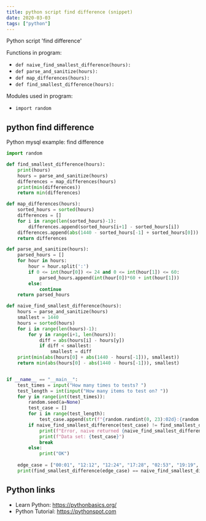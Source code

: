 ```yaml
---
title: python script find difference (snippet)
date: 2020-03-03
tags: ["python"]
---
```

Python script 'find difference'

Functions in program: 
* `def naive_find_smallest_difference(hours):`
* `def parse_and_sanitize(hours):`
* `def map_differences(hours):`
* `def find_smallest_difference(hours):`

Modules used in program: 
* `import random`

## python find difference

Python mysql example: find difference

```python
import random

def find_smallest_difference(hours):
    print(hours)
    hours = parse_and_sanitize(hours)
    differences = map_differences(hours)
    print(min(differences))
    return min(differences)

def map_differences(hours):
    sorted_hours = sorted(hours)
    differences = []
    for i in range(len(sorted_hours)-1):
        differences.append(sorted_hours[i+1] - sorted_hours[i])
    differences.append(abs(1440 - sorted_hours[-1] + sorted_hours[0]))
    return differences

def parse_and_sanitize(hours):
    parsed_hours = []
    for hour in hours:
        hour = hour.split(':')
        if 0 <= int(hour[0]) <= 24 and 0 <= int(hour[1]) <= 60:
            parsed_hours.append(int(hour[0])*60 + int(hour[1]))
        else:
            continue
    return parsed_hours

def naive_find_smallest_difference(hours):
    hours = parse_and_sanitize(hours)
    smallest = 1440
    hours = sorted(hours)
    for i in range(len(hours)-1):
        for y in range(i+1, len(hours)):
            diff = abs(hours[i] - hours[y])
            if diff < smallest:
                smallest = diff
    print(min(abs(hours[0] + abs(1440 - hours[-1])), smallest))
    return min(abs(hours[0] - abs(1440 - hours[-1])), smallest)


if __name__ == "__main__":
    test_times = input("How many times to tests? ")
    test_length = int(input("How many items to test on? "))
    for y in range(int(test_times)):
        random.seed(a=None)
        test_case = []
        for i in range(test_length):
            test_case.append(str(f"{random.randint(0, 23):02d}:{random.randint(0, 59):02d}"))
        if naive_find_smallest_difference(test_case) != find_smallest_difference(test_case):
            print(f"Error, naive returned {naive_find_smallest_difference(test_case)}, while normal returned {find_smallest_difference(test_case)}")
            print(f"Data set: {test_case}")
            break
        else:
            print("OK")
            
    edge_case = ["00:01", "12:12", "12:24", "17:28", "02:53", "19:19", "23:58"]
    print(find_smallest_difference(edge_case) == naive_find_smallest_difference(edge_case))

```

## Python links

- Learn Python: https://pythonbasics.org/
- Python Tutorial: https://pythonspot.com
